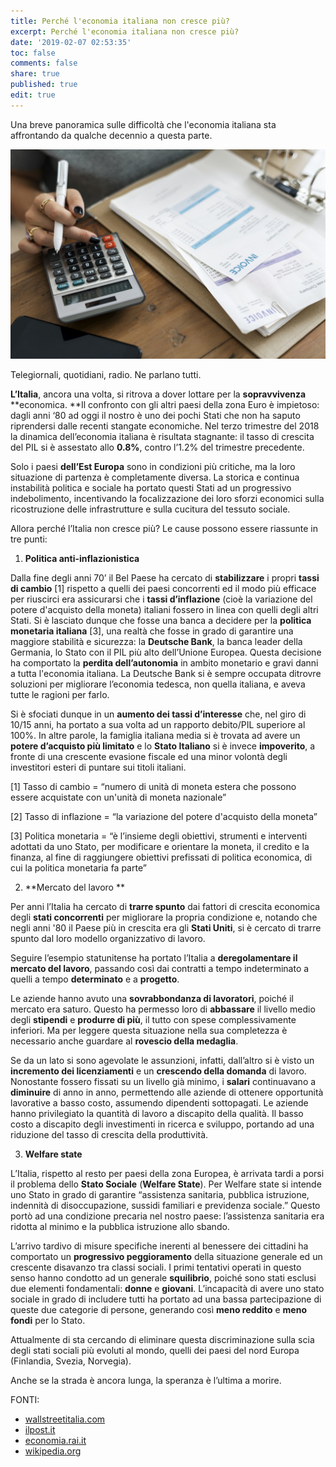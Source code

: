 ```yaml
---
title: Perché l'economia italiana non cresce più?
excerpt: Perché l'economia italiana non cresce più?
date: '2019-02-07 02:53:35'
toc: false
comments: false
share: true
published: true
edit: true
---
```

Una breve panoramica sulle difficoltà che l'economia italiana sta affrontando da qualche decennio a questa parte. 

![null](/assets/images/articolo-daniele2.jpg)

Telegiornali, quotidiani, radio. Ne parlano tutti. 

**L’Italia**, ancora una volta, si ritrova a dover lottare per la **sopravvivenza** **economica. **Il confronto con gli altri paesi della zona Euro è impietoso: dagli anni ‘80 ad oggi il nostro è uno dei pochi Stati che non ha saputo riprendersi dalle recenti stangate economiche. Nel terzo trimestre del 2018 la dinamica dell’economia italiana è risultata stagnante: il tasso di crescita del PIL si è assestato allo **0.8%**, contro l’1.2% del trimestre precedente.

Solo i paesi **dell’Est Europa** sono in condizioni più critiche, ma la loro situazione di partenza è completamente diversa. La storica e continua instabilità politica e sociale ha portato questi Stati ad un progressivo indebolimento, incentivando la focalizzazione dei loro sforzi economici sulla ricostruzione delle infrastrutture e sulla cucitura del tessuto sociale. 

Allora perché l’Italia non cresce più? Le cause possono essere riassunte in tre punti:  

1. **Politica anti-inflazionistica**

Dalla fine degli anni 70’ il Bel Paese ha cercato di **stabilizzare** i propri **tassi di cambio** \[1] rispetto a quelli dei paesi concorrenti ed il modo più efficace per riuscirci era assicurarsi che i **tassi d’inflazione** (cioè la variazione del potere d'acquisto della moneta) italiani fossero in linea con quelli degli altri Stati. Si è lasciato dunque che fosse una banca a decidere per la **politica monetaria italiana** \[3], una realtà che fosse in grado di garantire una maggiore stabilità e sicurezza: la **Deutsche Bank**, la banca leader della Germania, lo Stato con il PIL più alto dell’Unione Europea. Questa decisione ha comportato la **perdita dell’autonomia** in ambito monetario e gravi danni a tutta l'economia italiana. La Deutsche Bank si è sempre occupata ditrovre soluzioni per migliorare l’economia tedesca, non quella italiana, e aveva tutte le ragioni per farlo.

Si è sfociati dunque in un **aumento dei tassi d’interesse** che, nel giro di 10/15 anni, ha portato a sua volta ad un rapporto debito/PIL superiore al 100%. In altre parole, la famiglia italiana media si è trovata ad avere un **potere d’acquisto più limitato** e lo **Stato Italiano** si è invece **impoverito**, a fronte di una crescente evasione fiscale ed una minor volontà degli investitori esteri di puntare sui titoli italiani.    

 \[1] Tasso di cambio = “numero di unità di moneta estera che possono essere acquistate con un'unità di moneta nazionale”

\[2] Tasso di inflazione = “la variazione del potere d'acquisto della moneta”

\[3] Politica monetaria = “è l’insieme degli obiettivi, strumenti e interventi adottati da uno Stato, per modificare e orientare la moneta, il credito e la finanza, al fine di raggiungere obiettivi prefissati di politica economica, di cui la politica monetaria fa parte”

2. **Mercato del lavoro
   **

Per anni l’Italia ha cercato di **trarre spunto** dai fattori di crescita economica degli **stati concorrenti** per migliorare la propria condizione e, notando che negli anni '80 il Paese più in crescita era gli **Stati Uniti**, si è cercato di trarre spunto dal loro modello organizzativo di lavoro.

Seguire l’esempio statunitense ha portato l’Italia a **deregolamentare il mercato del lavoro**, passando così dai contratti a tempo indeterminato a quelli a tempo **determinato** e a **progetto**.

Le aziende hanno avuto una **sovrabbondanza di lavoratori**, poiché il mercato era saturo. Questo ha permesso loro di **abbassare** il livello medio degli **stipendi** e **produrre di più**, il tutto con spese complessivamente inferiori. Ma per leggere questa situazione nella sua completezza è necessario anche guardare al **rovescio della medaglia**.

Se da un lato si sono agevolate le assunzioni, infatti, dall’altro si è visto un **incremento dei licenziamenti** e un **crescendo della domanda** di lavoro. Nonostante fossero fissati su un livello già minimo, i **salari** continuavano a **diminuire** di anno in anno, permettendo alle aziende di ottenere opportunità lavorative a basso costo, assumendo dipendenti sottopagati. Le aziende hanno privilegiato la quantità di lavoro a discapito della qualità. Il basso costo a discapito degli investimenti in ricerca e sviluppo, portando ad una riduzione del tasso di crescita della produttività. 

3. **Welfare state**

L’Italia, rispetto al resto per paesi della zona Europea, è arrivata tardi a porsi il problema dello **Stato Sociale** (**Welfare State**). Per Welfare state si intende uno Stato in grado di garantire “assistenza sanitaria, pubblica istruzione, indennità di disoccupazione, sussidi familiari e previdenza sociale.” Questo portò ad una condizione precaria nel nostro paese: l’assistenza sanitaria era ridotta al minimo e la pubblica istruzione allo sbando.

L’arrivo tardivo di misure specifiche inerenti al benessere dei cittadini ha comportato un **progressivo peggioramento** della situazione generale ed un crescente disavanzo tra classi sociali. I primi tentativi operati in questo senso hanno condotto ad un generale **squilibrio**, poiché sono stati esclusi due elementi fondamentali: **donne** e **giovani**. L’incapacità di avere uno stato sociale in grado di includere tutti ha portato ad una bassa partecipazione di queste due categorie di persone, generando così **meno reddito** e **meno fondi** per lo Stato. 

Attualmente di sta cercando di eliminare questa discriminazione sulla scia degli stati sociali più evoluti al mondo, quelli dei paesi del nord Europa (Finlandia, Svezia, Norvegia).

Anche se la strada è ancora lunga, la speranza è l’ultima a morire.

FONTI:

* [wallstreetitalia.com](http://www.wallstreetitalia.com/italia-cottarelli-ecco-perche-leconomia-non-cresce/)
* [ilpost.it](https://www.ilpost.it/2018/11/30/calo-pil-istat/)
* [economia.rai.it](http://www.economia.rai.it/articoli/perch%C3%A8-litalia-non-cresce/16090/default.aspx)
* [wikipedia.org](https://it.wikipedia.org/wiki/Stato_sociale)
